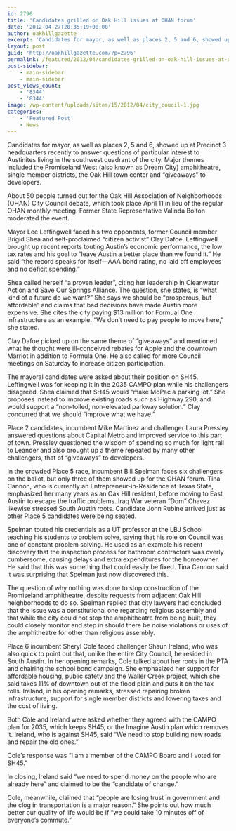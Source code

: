 ```yaml
---
id: 2796
title: 'Candidates grilled on Oak Hill issues at OHAN forum'
date: '2012-04-27T20:35:19+00:00'
author: oakhillgazette
excerpt: 'Candidates for mayor, as well as places 2, 5 and 6, showed up at Precinct 3 headquarters recently to answer questions of particular interest to Austinites living in the southwest quadrant of the city. Major themes included the Promiseland West (also known as Dream City) amphitheatre, single member districts, the Oak Hill town center and “giveaways” to developers.'
layout: post
guid: 'http://oakhillgazette.com/?p=2796'
permalink: /featured/2012/04/candidates-grilled-on-oak-hill-issues-at-ohan-forum/
post-sidebar:
    - main-sidebar
    - main-sidebar
post_views_count:
    - '8344'
    - '8344'
image: /wp-content/uploads/sites/15/2012/04/city_coucil-1.jpg
categories:
    - 'Featured Post'
    - News
---
```


Candidates for mayor, as well as places 2, 5 and 6, showed up at Precinct 3 headquarters recently to answer questions of particular interest to Austinites living in the southwest quadrant of the city. Major themes included the Promiseland West (also known as Dream City) amphitheatre, single member districts, the Oak Hill town center and “giveaways” to developers.

About 50 people turned out for the Oak Hill Association of Neighborhoods (OHAN) City Council debate, which took place April 11 in lieu of the regular OHAN monthly meeting. Former State Representative Valinda Bolton moderated the event.

Mayor Lee Leffingwell faced his two opponents, former Council member Brigid Shea and self-proclaimed “citizen activist” Clay Dafoe. Leffingwell brought up recent reports touting Austin’s economic performance, the low tax rates and his goal to “leave Austin a better place than we found it.” He said “the record speaks for itself—AAA bond rating, no laid off employees and no deficit spending.”

Shea called herself “a proven leader”, citing her leadership in Cleanwater Action and Save Our Springs Alliance. The question, she states, is “what kind of a future do we want?” She says we should be “prosperous, but affordable” and claims that bad decisions have made Austin more expensive. She cites the city paying $13 million for Formual One infrastructure as an example. “We don’t need to pay people to move here,” she stated.

Clay Dafoe picked up on the same theme of “giveaways” and mentioned what he thought were ill-conceived rebates for Apple and the downtown Marriot in addition to Formula One. He also called for more Council meetings on Saturday to increase citizen participation.

The mayoral candidates were asked about their position on SH45. Leffingwell was for keeping it in the 2035 CAMPO plan while his challengers disagreed. Shea claimed that SH45 would “make MoPac a parking lot.” She proposes instead to improve existing roads such as Highway 290, and would support a “non-tolled, non-elevated parkway solution.” Clay concurred that we should “improve what we have.”

Place 2 candidates, incumbent Mike Martinez and challenger Laura Pressley answered questions about Capital Metro and improved service to this part of town. Pressley questioned the wisdom of spending so much for light rail to Leander and also brought up a theme repeated by many other challengers, that of “giveaways” to developers.

In the crowded Place 5 race, incumbent Bill Spelman faces six challengers on the ballot, but only three of them showed up for the OHAN forum. Tina Cannon, who is currently an Entrepreneur-in-Residence at Texas State, emphasized her many years as an Oak Hill resident, before moving to East Austin to escape the traffic problems. Iraq War veteran “Dom” Chavez likewise stressed South Austin roots. Candidate John Rubine arrived just as other Place 5 candidates were being seated.

Spelman touted his credentials as a UT professor at the LBJ School teaching his students to problem solve, saying that his role on Council was one of constant problem solving. He used as an example his recent discovery that the inspection process for bathroom contractors was overly cumbersome, causing delays and extra expenditures for the homeowner. He said that this was something that could easily be fixed. Tina Cannon said it was surprising that Spelman just now discovered this.

The question of why nothing was done to stop construction of the Promiseland amphitheatre, despite requests from adjacent Oak Hill neighborhoods to do so. Spelman replied that city lawyers had concluded that the issue was a constitutional one regarding religious assembly and that while the city could not stop the amphitheatre from being built, they could closely monitor and step in should there be noise violations or uses of the amphitheatre for other than religious assembly.

Place 6 incumbent Sheryl Cole faced challenger Shaun Ireland, who was also quick to point out that, unlike the entire City Council, he resided in South Austin. In her opening remarks, Cole talked about her roots in the PTA and chairing the school bond campaign. She emphasized her support for affordable housing, public safety and the Waller Creek project, which she said takes 11% of downtown out of the flood plain and puts it on the tax rolls. Ireland, in his opening remarks, stressed repairing broken infrastructure, support for single member districts and lowering taxes and the cost of living.

Both Cole and Ireland were asked whether they agreed with the CAMPO plan for 2035, which keeps SH45, or the Imagine Austin plan which removes it. Ireland, who is against SH45, said “We need to stop building new roads and repair the old ones.”

Cole’s response was “I am a member of the CAMPO Board and I voted for SH45.”

In closing, Ireland said “we need to spend money on the people who are already here” and claimed to be the “candidate of change.”

Cole, meanwhile, claimed that “people are losing trust in government and the clog in transportation is a major reason.” She points out how much better our quality of life would be if “we could take 10 minutes off of everyone’s commute.”
